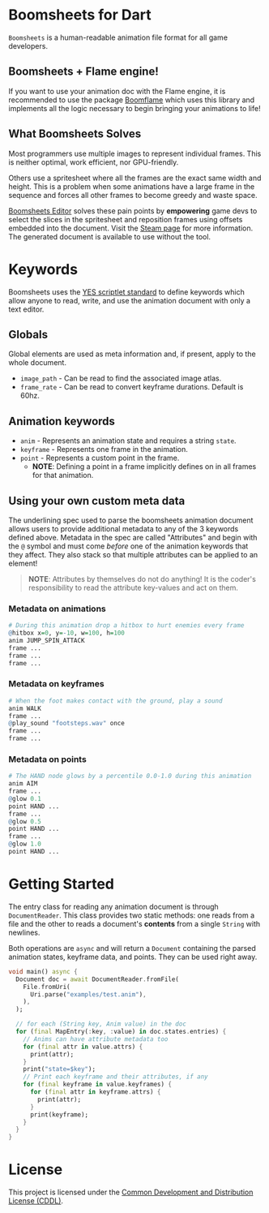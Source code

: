 # Boomsheets for Dart
`Boomsheets` is a human-readable animation file format for all game developers.

## Boomsheets + Flame engine!
If you want to use your animation doc with the Flame engine, 
it is recommended to use the package [Boomflame][BOOMFLAME] which
uses this library and implements all the logic necessary to begin
bringing your animations to life!

## What Boomsheets Solves
Most programmers use multiple images to represent individual frames.
This is neither optimal, work efficient, nor GPU-friendly. 

Others use a spritesheet where all the frames are the exact same width
and height. This is a problem when some animations have a large frame
in the sequence and forces all other frames to become greedy and waste
space.

[Boomsheets Editor][BOOMSHEETS_STEAM] solves these pain points by **empowering**
game devs to select the slices in the spritesheet and reposition frames using
offsets embedded into the document. Visit the [Steam page][BOOMSHEETS_STEAM]
for more information. The generated document is available to use
without the tool.

# Keywords
Boomsheets uses the [YES scriptlet standard][YES_GIT] to define keywords
which allow anyone to read, write, and use the animation document
with only a text editor.

## Globals
Global elements are used as meta information and, if present, apply 
to the whole document.

* `image_path` - Can be read to find the associated image atlas.
* `frame_rate` - Can be read to convert keyframe durations. Default is 60hz.

## Animation keywords
* `anim` - Represents an animation state and requires a string `state`.
* `keyframe` - Represents one frame in the animation.
* `point` - Represents a custom point in the frame.
  * **NOTE**: Defining a point in a frame implicitly defines on in all frames for that animation.

## Using your own custom meta data
The underlining spec used to parse the boomsheets animation document allows
users to provide additional metadata to any of the 3 keywords defined above.
Metadata in the spec are called "Attributes" and begin with the `@` symbol
and must come _before_ one of the animation keywords that they affect. 
They also stack so that multiple attributes can be applied to an element!

> **NOTE**: Attributes by themselves do not do anything! It is the coder's
> responsibility to read the attribute key-values and act on them.

### Metadata on animations
```r
# During this animation drop a hitbox to hurt enemies every frame
@hitbox x=0, y=-10, w=100, h=100
anim JUMP_SPIN_ATTACK
frame ...
frame ...
frame ...
```

### Metadata on keyframes
```r
# When the foot makes contact with the ground, play a sound
anim WALK
frame ...
@play_sound "footsteps.wav" once
frame ...
frame ...
```

### Metadata on points
```r
# The HAND node glows by a percentile 0.0-1.0 during this animation
anim AIM
frame ...
@glow 0.1
point HAND ...
frame ...
@glow 0.5
point HAND ...
frame ...
@glow 1.0
point HAND ...
```

# Getting Started
The entry class for reading any animation document is through `DocumentReader`.
This class provides two static methods: one reads from a file and the other
to reads a document's **contents** from a single `String` with newlines.

Both operations are `async` and will return a `Document` containing the parsed
animation states, keyframe data, and points. They can be used right away.

```dart
void main() async {
  Document doc = await DocumentReader.fromFile(
    File.fromUri(
      Uri.parse("examples/test.anim"),
    ),
  );

  // for each (String key, Anim value) in the doc
  for (final MapEntry(:key, :value) in doc.states.entries) {
    // Anims can have attribute metadata too
    for (final attr in value.attrs) {
      print(attr);
    }
    print("state=$key");
    // Print each keyframe and their attributes, if any
    for (final keyframe in value.keyframes) {
      for (final attr in keyframe.attrs) {
        print(attr);
      }
      print(keyframe);
    }
  }
}
```

# License
This project is licensed under the [Common Development and Distribution License (CDDL)][LEGAL].

[BOOMFLAME]: (./)
[BOOMSHEETS_STEAM]: (https://store.steampowered.com/app/2189000/BoomSheets/)
[LEGAL]: (https://github.com/TheMaverickProgrammer/boomsheets_dart/blob/master/legal/README.md)
[YES_GIT]: (https://github.com/TheMaverickProgrammer/js_yes_parser/blob/master/spec/README.md)